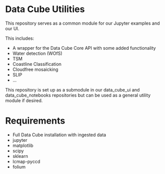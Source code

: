 Data Cube Utilities
=================

This repository serves as a common module for our Jupyter examples and our UI.

This includes:
* A wrapper for the Data Cube Core API with some added functionality
* Water detection (WOfS)
* TSM
* Coastline Classification
* Cloudfree mosaicking
* SLIP
* ...

This repository is set up as a submodule in our data_cube_ui and data_cube_notebooks repositories but can be used as a general utility module if desired.

Requirements
=================
* Full Data Cube installation with ingested data
* jupyter
* matplotlib
* scipy
* sklearn
* lcmap-pyccd
* folium

